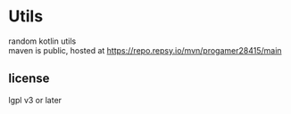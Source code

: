 # Utils

random kotlin utils  
maven is public, hosted at <https://repo.repsy.io/mvn/progamer28415/main>

## license

lgpl v3 or later 